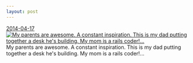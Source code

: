 ```yaml
---
layout: post
---
```


<p>
  <time><a href="/314">2014-04-17</a></time>
  <a href="/314"><img src="{{ site.assets_url }}/314-640.jpg" srcset="{{ site.assets_url }}/314-1280.jpg 1280w, {{ site.assets_url }}/314-960.jpg 960w, {{ site.assets_url }}/314-640.jpg 640w, {{ site.assets_url }}/314-320.jpg 320w" sizes="(min-width: 700px) 50vw, calc(100vw - 2rem)" alt="My parents are awesome. A constant inspiration. This is my dad putting together a desk he's building. My mom is a rails coder!..." /></a>
  <span>My parents are awesome. A constant inspiration. This is my dad putting together a desk he's building. My mom is a rails coder!...</span>
</p>
